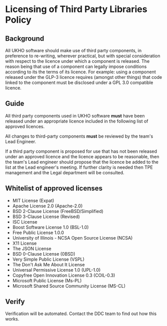 # Licensing of Third Party Libraries Policy

## Background

All UKHO software should make use of third party components, in preference to re-writing, wherever practical, but with special consideration with respect to the licence under which a component is released. The reason being that use of a component can legally impose conditions according to its the terms of its licence. For example: using a component released under the GLP-3 licence requires (amongst other things) that code linked to the component must be disclosed under a GPL 3.0 compatible licence.​

## Guide

All third party components used in UKHO software **must** have been released under an appropriate licence included in the following list of approved licences.

All changes to third-party components **must** be reviewed by the team's Lead Engineer.

If a third party component is proposed for use that has not been released under an approved licence and the licence appears to be reasonable, then the team's Lead engineer should propose that the licence be added to the list at the Lead engineer's meeting. If further clarity is needed then TPE management​ and the Legal department will be consulted.

## Whitelist of approved licenses​

- MIT License (Expat)
- Apache License 2.0 (Apache-2.0)
- BSD 2-Clause License (FreeBSD/Simplified)
- BSD 3-Clause License (Revised)
- ISC License
- Boost Software License 1.0 (BSL-1.0)
- Free Public License 1.0.0
- University of Illinois - NCSA Open Source License (NCSA)
- X11 License
- The JSON License
- BSD 0-Clause License (0BSD)
- Very Simple Public License (VSPL)
- The Don't Ask Me About It License
- Universal Permissive License 1.0 (UPL-1.0)
- Copyfree Open Innovation License 0.3 (COIL-0.3)​
- Microsoft Public License (Ms-PL)​
- Microsoft Shared Source Community License (MS-CL)​​

## Verify

Verification will be automated.  Contact the DDC team to find out how this works.

